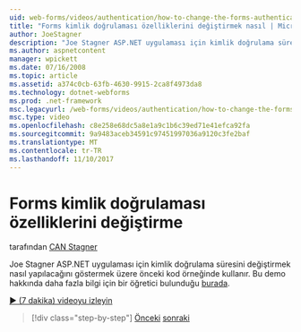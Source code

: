 ```yaml
---
uid: web-forms/videos/authentication/how-to-change-the-forms-authentication-properties
title: "Forms kimlik doğrulaması özelliklerini değiştirmek nasıl | Microsoft Docs"
author: JoeStagner
description: "Joe Stagner ASP.NET uygulaması için kimlik doğrulama süresini değiştirmek nasıl yapılacağını göstermek üzere önceki kod örneğinde kullanır. Th hakkında daha fazla bilgi için..."
ms.author: aspnetcontent
manager: wpickett
ms.date: 07/16/2008
ms.topic: article
ms.assetid: a374c0cb-63fb-4630-9915-2ca8f4973da8
ms.technology: dotnet-webforms
ms.prod: .net-framework
msc.legacyurl: /web-forms/videos/authentication/how-to-change-the-forms-authentication-properties
msc.type: video
ms.openlocfilehash: c8e258e68dc5a8e1a9c1b6c39ed71e41efca92fa
ms.sourcegitcommit: 9a9483aceb34591c97451997036a9120c3fe2baf
ms.translationtype: MT
ms.contentlocale: tr-TR
ms.lasthandoff: 11/10/2017
---
```

<a name="how-to-change-the-forms-authentication-properties"></a>Forms kimlik doğrulaması özelliklerini değiştirme
====================
tarafından [CAN Stagner](https://github.com/JoeStagner)

Joe Stagner ASP.NET uygulaması için kimlik doğrulama süresini değiştirmek nasıl yapılacağını göstermek üzere önceki kod örneğinde kullanır. Bu demo hakkında daha fazla bilgi için bir öğretici bulunduğu [burada](../../overview/older-versions-security/introduction/forms-authentication-configuration-and-advanced-topics-vb.md).

[&#9654; (7 dakika) videoyu izleyin](https://channel9.msdn.com/Blogs/ASP-NET-Site-Videos/how-to-change-the-forms-authentication-properties)

>[!div class="step-by-step"]
[Önceki](using-basic-forms-authentication-in-aspnet.md)
[sonraki](how-to-setup-and-use-cookie-less-authentication-in-an-aspnet-application.md)
